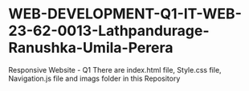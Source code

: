# WEB-DEVELOPMENT-Q1-IT-WEB-23-62-0013-Lathpandurage-Ranushka-Umila-Perera
Responsive Website - Q1
There are index.html file, Style.css file, Navigation.js file and imags folder in this Repository
